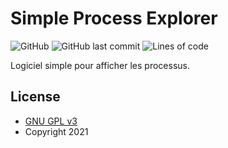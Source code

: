 # Simple Process Explorer
![GitHub](https://img.shields.io/github/license/Dalto1/SimpleProcessExplorer)
![GitHub last commit](https://img.shields.io/github/last-commit/Dalto1/SimpleProcessExplorer)
![Lines of code](https://img.shields.io/tokei/lines/github/Dalto1/SimpleProcessExplorer)

Logiciel simple pour afficher les processus.

## License

* [GNU GPL v3](http://www.gnu.org/licenses/gpl.html)
* Copyright 2021
